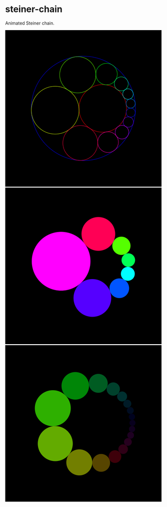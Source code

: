 # steiner-chain
Animated Steiner chain.

<img src="./examples/steiner-chain-11.png" />
<img src="./examples/steiner-chain-7.png" />
<img src="./examples/steiner-chain-17.png" />
